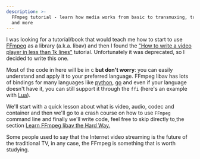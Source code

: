 ```yaml
---
description: >-
  FFmpeg tutorial - learn how media works from basic to transmuxing, transcoding
  and more
---
```


I was looking for a tutorial/book that would teach me how to start to use [FFmpeg](https://www.ffmpeg.org/) as a library \(a.k.a. libav\) and then I found the ["How to write a video player in less than 1k lines"](http://dranger.com/ffmpeg/) tutorial. Unfortunately it was deprecated, so I decided to write this one.

Most of the code in here will be in c **but don't worry**: you can easily understand and apply it to your preferred language. FFmpeg libav has lots of bindings for many languages like [python](https://mikeboers.github.io/PyAV/), [go](https://github.com/imkira/go-libav) and even if your language doesn't have it, you can still support it through the `ffi` \(here's an example with [Lua](https://github.com/daurnimator/ffmpeg-lua-ffi/blob/master/init.lua)\).

We'll start with a quick lesson about what is video, audio, codec and container and then we'll go to a crash course on how to use `FFmpeg` command line and finally we'll write code, feel free to skip directly to[ ](http://newmediarockstars.com/wp-content/uploads/2015/11/nintendo-direct-iwata.jpg)the section [Learn FFmpeg libav the Hard Way.](./#learn-ffmpeg-libav-the-hard-way)

Some people used to say that the Internet video streaming is the future of the traditional TV, in any case, the FFmpeg is something that is worth studying.
